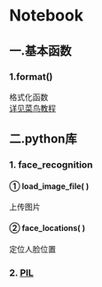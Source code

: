 # Notebook
## 一.基本函数
### 1.format()
格式化函数<br>
[详见菜鸟教程](https://www.runoob.com/python/att-string-format.html)
## 二.python库
### 1. face_recognition
#### ① load_image_file( )
上传图片
#### ② face_locations( )
定位人脸位置
### 2. [PIL](https://github.com/15124192655/Notebook/blob/master/PIL)
